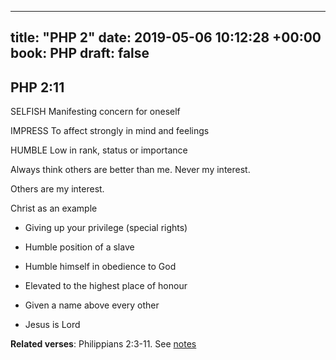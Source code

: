 
---
title: "PHP 2"
date: 2019-05-06 10:12:28 +00:00
book: PHP
draft: false
---

## PHP 2:11

SELFISH 
Manifesting concern for oneself

IMPRESS
To affect strongly in mind and feelings

HUMBLE
Low in rank, status or importance


Always think others are better than me. Never my interest.

Others are my interest.

Christ as an example
- Giving up your privilege (special rights)
- Humble position of a slave
- Humble himself in obedience to God


- Elevated to the highest place of honour
- Given a name above every other
- Jesus is Lord

**Related verses**: Philippians 2:3-11. See [notes](https://my.bible.com/notes/3158156128677519650)

